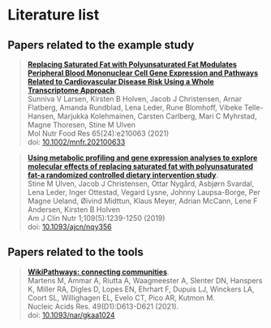 <h1>Literature list</h1>

<h2>Papers related to the example study</h2>

> **[Replacing Saturated Fat with Polyunsaturated Fat Modulates Peripheral Blood Mononuclear Cell Gene Expression and Pathways Related to Cardiovascular Disease Risk Using a Whole Transcriptome Approach](https://doi.org/10.1002/mnfr.202100633)**.
<br/>Sunniva V Larsen, Kirsten B Holven, Jacob J Christensen, Arnar Flatberg, Amanda Rundblad, Lena Leder, Rune Blomhoff, Vibeke Telle-Hansen, Marjukka Kolehmainen, Carsten Carlberg, Mari C Myhrstad, Magne Thoresen, Stine M Ulven
<br/>Mol Nutr Food Res 65(24):e210063 (2021)
<br/>doi: [10.1002/mnfr.202100633](https://doi.org/10.1002/mnfr.202100633) 

> **[Using metabolic profiling and gene expression analyses to explore molecular effects of replacing saturated fat with polyunsaturated fat-a randomized controlled dietary intervention study](https://doi.org/10.1093/ajcn/nqy356)**.
<br/>Stine M Ulven, Jacob J Christensen, Ottar Nygård, Asbjørn Svardal, Lena Leder, Inger Ottestad, Vegard Lysne, Johnny Laupsa-Borge, Per Magne Ueland, Øivind Midttun, Klaus Meyer, Adrian McCann, Lene F Andersen, Kirsten B Holven
<br/>Am J Clin Nutr 1;109(5):1239-1250 (2019)
<br/>doi: [10.1093/ajcn/nqy356](https://doi.org/10.1093/ajcn/nqy356) 

<h2>Papers related to the tools</h2>

> **[WikiPathways: connecting communities](https://doi.org/10.1093/nar/gkaa1024)**.
<br/>Martens M, Ammar A, Riutta A, Waagmeester A, Slenter DN, Hanspers K, Miller RA, Digles D, Lopes EN, Ehrhart F, Dupuis LJ, Winckers LA, Coort SL, Willighagen EL, Evelo CT, Pico AR, Kutmon M.
<br/>Nucleic Acids Res. 49(D1):D613-D621 (2021).
<br/>doi: [10.1093/nar/gkaa1024](https://doi.org/10.1093/nar/gkaa1024) 

